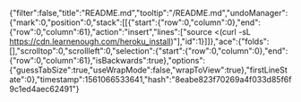 {"filter":false,"title":"README.md","tooltip":"/README.md","undoManager":{"mark":0,"position":0,"stack":[[{"start":{"row":0,"column":0},"end":{"row":0,"column":61},"action":"insert","lines":["source <(curl -sL https://cdn.learnenough.com/heroku_install)"],"id":1}]]},"ace":{"folds":[],"scrolltop":0,"scrollleft":0,"selection":{"start":{"row":0,"column":0},"end":{"row":0,"column":61},"isBackwards":true},"options":{"guessTabSize":true,"useWrapMode":false,"wrapToView":true},"firstLineState":0},"timestamp":1561066533641,"hash":"8eabe823f70269a4f033d85f6f9c1ed4aec62491"}